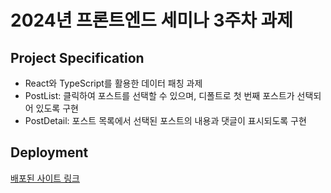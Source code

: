 # 2024년 프론트엔드 세미나 3주차 과제

## Project Specification

- React와 TypeScript를 활용한 데이터 패칭 과제
- PostList: 클릭하여 포스트를 선택할 수 있으며, 디폴트로 첫 번째 포스트가 선택되어 있도록 구현
- PostDetail: 포스트 목록에서 선택된 포스트의 내용과 댓글이 표시되도록 구현

## Deployment

[배포된 사이트 링크](https://clone-coding-psi.vercel.app/)
<br/><br/>
